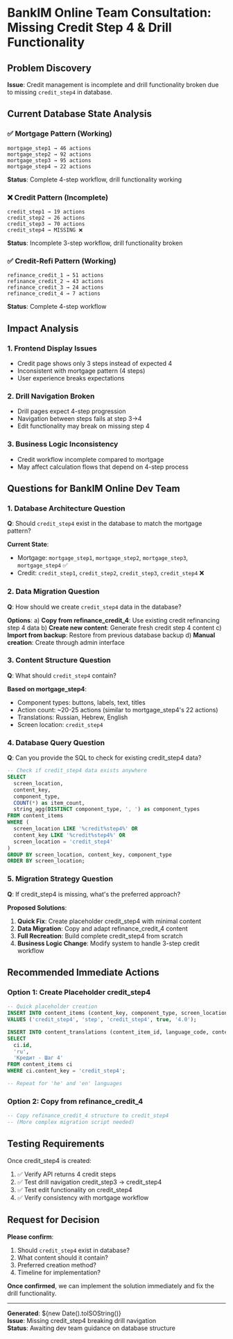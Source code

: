 # BankIM Online Team Consultation: Missing Credit Step 4 & Drill Functionality

## Problem Discovery

**Issue**: Credit management is incomplete and drill functionality broken due to missing `credit_step4` in database.

## Current Database State Analysis

### ✅ **Mortgage Pattern (Working)**
```
mortgage_step1 → 46 actions
mortgage_step2 → 92 actions  
mortgage_step3 → 95 actions
mortgage_step4 → 22 actions
```
**Status**: Complete 4-step workflow, drill functionality working

### ❌ **Credit Pattern (Incomplete)**
```
credit_step1 → 19 actions
credit_step2 → 26 actions
credit_step3 → 70 actions
credit_step4 → MISSING ❌
```
**Status**: Incomplete 3-step workflow, drill functionality broken

### ✅ **Credit-Refi Pattern (Working)**
```
refinance_credit_1 → 51 actions
refinance_credit_2 → 43 actions
refinance_credit_3 → 24 actions  
refinance_credit_4 → 7 actions
```
**Status**: Complete 4-step workflow

## Impact Analysis

### 1. **Frontend Display Issues**
- Credit page shows only 3 steps instead of expected 4
- Inconsistent with mortgage pattern (4 steps)
- User experience breaks expectations

### 2. **Drill Navigation Broken**
- Drill pages expect 4-step progression
- Navigation between steps fails at step 3→4
- Edit functionality may break on missing step 4

### 3. **Business Logic Inconsistency**
- Credit workflow incomplete compared to mortgage
- May affect calculation flows that depend on 4-step process

## Questions for BankIM Online Dev Team

### 1. **Database Architecture Question**
**Q**: Should `credit_step4` exist in the database to match the mortgage pattern?

**Current State**:
- Mortgage: `mortgage_step1`, `mortgage_step2`, `mortgage_step3`, `mortgage_step4` ✅
- Credit: `credit_step1`, `credit_step2`, `credit_step3`, `credit_step4` ❌

### 2. **Data Migration Question**
**Q**: How should we create `credit_step4` data in the database?

**Options**:
a) **Copy from refinance_credit_4**: Use existing credit refinancing step 4 data
b) **Create new content**: Generate fresh credit step 4 content 
c) **Import from backup**: Restore from previous database backup
d) **Manual creation**: Create through admin interface

### 3. **Content Structure Question**
**Q**: What should `credit_step4` contain?

**Based on mortgage_step4**:
- Component types: buttons, labels, text, titles
- Action count: ~20-25 actions (similar to mortgage_step4's 22 actions)
- Translations: Russian, Hebrew, English
- Screen location: `credit_step4`

### 4. **Database Query Question**
**Q**: Can you provide the SQL to check for existing credit_step4 data?

```sql
-- Check if credit_step4 data exists anywhere
SELECT 
  screen_location,
  content_key,
  component_type,
  COUNT(*) as item_count,
  string_agg(DISTINCT component_type, ', ') as component_types
FROM content_items 
WHERE (
  screen_location LIKE '%credit%step4%' OR 
  content_key LIKE '%credit%step4%' OR
  screen_location = 'credit_step4'
)
GROUP BY screen_location, content_key, component_type
ORDER BY screen_location;
```

### 5. **Migration Strategy Question**
**Q**: If credit_step4 is missing, what's the preferred approach?

**Proposed Solutions**:
1. **Quick Fix**: Create placeholder credit_step4 with minimal content
2. **Data Migration**: Copy and adapt refinance_credit_4 content  
3. **Full Recreation**: Build complete credit_step4 from scratch
4. **Business Logic Change**: Modify system to handle 3-step credit workflow

## Recommended Immediate Actions

### Option 1: Create Placeholder credit_step4
```sql
-- Quick placeholder creation
INSERT INTO content_items (content_key, component_type, screen_location, is_active, page_number)
VALUES ('credit_step4', 'step', 'credit_step4', true, '4.0');

INSERT INTO content_translations (content_item_id, language_code, content_value)
SELECT 
  ci.id,
  'ru',
  'Кредит - Шаг 4'
FROM content_items ci 
WHERE ci.content_key = 'credit_step4';

-- Repeat for 'he' and 'en' languages
```

### Option 2: Copy from refinance_credit_4
```sql
-- Copy refinance_credit_4 structure to credit_step4
-- (More complex migration script needed)
```

## Testing Requirements

Once credit_step4 is created:
1. ✅ Verify API returns 4 credit steps
2. ✅ Test drill navigation credit_step3 → credit_step4
3. ✅ Test edit functionality on credit_step4
4. ✅ Verify consistency with mortgage workflow

## Request for Decision

**Please confirm**:
1. Should `credit_step4` exist in database? 
2. What content should it contain?
3. Preferred creation method?
4. Timeline for implementation?

**Once confirmed**, we can implement the solution immediately and fix the drill functionality.

---

**Generated**: ${new Date().toISOString()}  
**Issue**: Missing credit_step4 breaking drill navigation  
**Status**: Awaiting dev team guidance on database structure